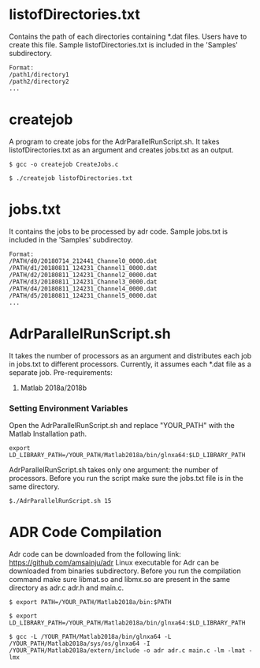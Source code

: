 # listofDirectories.txt
Contains the path of each directories containing *.dat files.
Users have to create this file. 
Sample listofDirectories.txt is included in the 'Samples' subdirectory.
```
Format:  
/path1/directory1
/path2/directory2
...
```

# createjob
A program to create jobs for the AdrParallelRunScript.sh. 
It takes listofDirectories.txt as an argument and creates jobs.txt as an output.
```
$ gcc -o createjob CreateJobs.c
```
```
$ ./createjob listofDirectories.txt
```



# jobs.txt
It contains the jobs to be processed by adr code.
Sample jobs.txt is included in the 'Samples' subdirectoy.
```
Format:
/PATH/d0/20180714_212441_Channel0_0000.dat
/PATH/d1/20180811_124231_Channel1_0000.dat
/PATH/d2/20180811_124231_Channel2_0000.dat
/PATH/d3/20180811_124231_Channel3_0000.dat
/PATH/d4/20180811_124231_Channel4_0000.dat
/PATH/d5/20180811_124231_Channel5_0000.dat
...
```

# AdrParallelRunScript.sh
It takes the number of processors as an argument and distributes each job in jobs.txt to different processors. Currently, it assumes each *.dat file as a separate job. 
Pre-requirements:
1. Matlab 2018a/2018b

### Setting Environment Variables
Open the AdrParallelRunScript.sh and replace "YOUR_PATH" with the Matlab Installation path. 
```
export LD_LIBRARY_PATH=/YOUR_PATH/Matlab2018a/bin/glnxa64:$LD_LIBRARY_PATH
```
AdrParallelRunScript.sh takes only one argument: the number of processors. Before you run the script make sure the jobs.txt file is in the same directory. 

```
$./AdrParallelRunScript.sh 15
```

# ADR Code Compilation 
Adr code can be downloaded from the following link:
https://github.com/amsainju/adr
Linux executable for Adr can be downloaded from binaries subdirectory. 
Before you run the compilation command make sure libmat.so and libmx.so  are present in the same directory as adr.c adr.h and main.c. 
```
$ export PATH=/YOUR_PATH/Matlab2018a/bin:$PATH

$ export LD_LIBRARY_PATH=/YOUR_PATH/Matlab2018a/bin/glnxa64:$LD_LIBRARY_PATH

$ gcc -L /YOUR_PATH/Matlab2018a/bin/glnxa64 -L /YOUR_PATH/Matlab2018a/sys/os/glnxa64 -I /YOUR_PATH/Matlab2018a/extern/include -o adr adr.c main.c -lm -lmat -lmx
```




